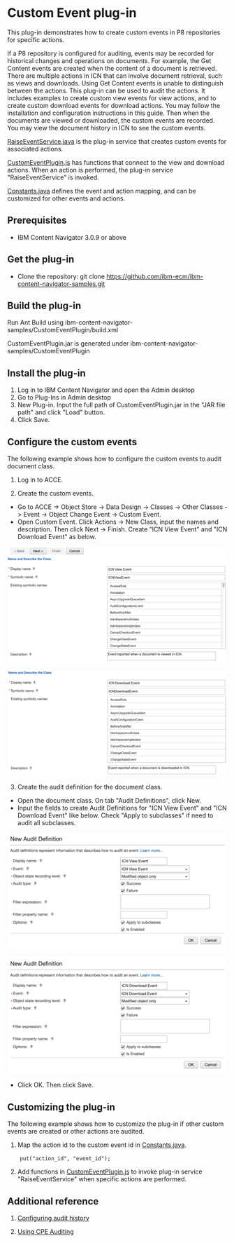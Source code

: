 # Custom Event plug-in

This plug-in demonstrates how to create custom events in P8 repositories for specific actions.

If a P8 repository is configured for auditing, events may be recorded for historical changes and operations on documents. For example, the Get Content events are created when the content of a document is retrieved. There are multiple actions in ICN that can involve document retrieval, such as views and downloads. Using Get Content events is unable to distinguish between the actions. This plug-in can be used to audit the actions. It includes examples to create custom view events for view actions, and to create custom download events for download actions. You may follow the installation and configuration instructions in this guide. Then when the documents are viewed or downloaded, the custom events are recorded. You may view the document history in ICN to see the custom events.

[RaiseEventService.java](/CustomEventPlugin/src/com/ibm/ecm/extension/customEvent/RaiseEventService.java) is the plug-in service that creates custom events for associated actions.

[CustomEventPlugin.js](/CustomEventPlugin/src/com/ibm/ecm/extension/customEvent/WebContent/CustomEventPlugin.js) has functions that connect to the view and download actions. When an action is performed, the plug-in service "RaiseEventService" is invoked.

[Constants.java](/CustomEventPlugin/src/com/ibm/ecm/extension/customEvent/Constants.java) defines the event and action mapping, and can be customized for other events and actions.

## Prerequisites

* IBM Content Navigator 3.0.9 or above


## Get the plug-in
* Clone the repository: git clone https://github.com/ibm-ecm/ibm-content-navigator-samples.git


## Build the plug-in

Run Ant Build using ibm-content-navigator-samples/CustomEventPlugin/build.xml


CustomEventPlugin.jar is generated under ibm-content-navigator-samples/CustomEventPlugin

## Install the plug-in
1. Log in to IBM Content Navigator and open the Admin desktop
2. Go to Plug-Ins in Admin desktop
3. New Plug-in. Input the full path of CustomEventPlugin.jar in the "JAR file path" and click "Load" button.
4. Click Save.  


## Configure the custom events
The following example shows how to configure the custom events to audit document class.
1. Log in to ACCE.

2. Create the custom events.
- Go to ACCE -> Object Store -> Data Design -> Classes -> Other Classes -> Event -> Object Change Event -> Custom Event.
- Open Custom Event. Click Actions -> New Class, input the names and description. Then click Next -> Finish. Create "ICN View Event" and "ICN Download Event" as below.

![ICN View Event](/CustomEventPlugin/ICN%20View%20Event.png)

![ICN Download Event](/CustomEventPlugin/ICN%20Download%20Event.png)

3. Create the audit definition for the document class.
- Open the document class. On tab "Audit Definitions", click New. 
- Input the fields to create Audit Definitions for "ICN View Event" and "ICN Download Event" like below. Check "Apply to subclasses" if need to audit all subclasses.

![Audit Definition-View](/CustomEventPlugin/Audit%20Definition-View.png)

![Audit Definition-Download](/CustomEventPlugin/Audit%20Definition-Download.png)

- Click OK. Then click Save.


## Customizing the plug-in
The following example shows how to customize the plug-in if other custom events are created or other actions are audited.
1. Map the action id to the custom event id in [Constants.java](/CustomEventPlugin/src/com/ibm/ecm/extension/customEvent/Constants.java).

```
    put("action_id", "event_id");
```
2. Add functions in [CustomEventPlugin.js](/CustomEventPlugin/src/com/ibm/ecm/extension/customEvent/WebContent/CustomEventPlugin.js) to invoke plug-in service "RaiseEventService" when specific actions are performed.


## Additional reference
1. [Configuring audit history](https://www.ibm.com/docs/en/content-navigator/3.0.x?topic=repository-configuring-audit-history)

2. [Using CPE Auditing](https://www.ibm.com/support/knowledgecenter/SSNW2F_5.5.0/com.ibm.p8.ce.dev.ce.doc/audit_concepts.htm)
